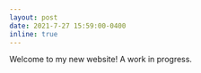 ```yaml
---
layout: post
date: 2021-7-27 15:59:00-0400
inline: true
---
```


Welcome to my new website! A work in progress.
